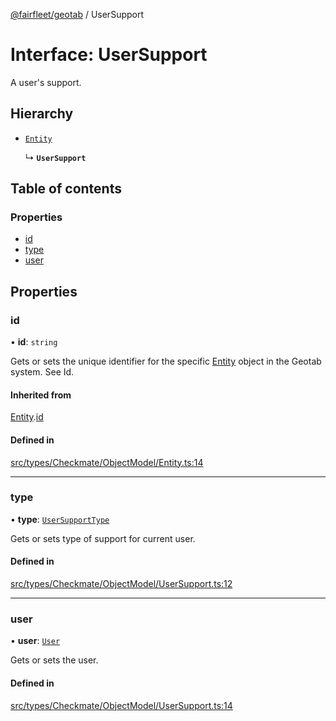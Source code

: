 [@fairfleet/geotab](../README.md) / UserSupport

# Interface: UserSupport

A user's support.

## Hierarchy

- [`Entity`](Entity.md)

  ↳ **`UserSupport`**

## Table of contents

### Properties

- [id](UserSupport.md#id)
- [type](UserSupport.md#type)
- [user](UserSupport.md#user)

## Properties

### id

• **id**: `string`

Gets or sets the unique identifier for the specific [Entity](Entity.md) object in the Geotab system. See Id.

#### Inherited from

[Entity](Entity.md).[id](Entity.md#id)

#### Defined in

[src/types/Checkmate/ObjectModel/Entity.ts:14](https://github.com/fairfleet/geotab/blob/ff38bfc/src/types/Checkmate/ObjectModel/Entity.ts#L14)

___

### type

• **type**: [`UserSupportType`](../README.md#usersupporttype)

Gets or sets type of support for current user.

#### Defined in

[src/types/Checkmate/ObjectModel/UserSupport.ts:12](https://github.com/fairfleet/geotab/blob/ff38bfc/src/types/Checkmate/ObjectModel/UserSupport.ts#L12)

___

### user

• **user**: [`User`](User.md)

Gets or sets the user.

#### Defined in

[src/types/Checkmate/ObjectModel/UserSupport.ts:14](https://github.com/fairfleet/geotab/blob/ff38bfc/src/types/Checkmate/ObjectModel/UserSupport.ts#L14)
